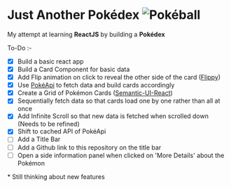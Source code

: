 # Just Another Pokédex ![Pokéball](./public/favicon.ico)

My attempt at learning **ReactJS** by building a **Pokédex**

To-Do :-

- [x] Build a basic react app
- [x] Build a Card Component for basic data
- [x] Add Flip animation on click to reveal the other side of the card ([Flippy](https://www.npmjs.com/package/react-flippy))
- [x] Use [PokéApi](https://pokeapi.co/) to fetch data and build cards accordingly
- [x] Create a Grid of Pokémon Cards ([Semantic-UI-React](https://react.semantic-ui.com/collections/grid/))
- [x] Sequentially fetch data so that cards load one by one rather than all at once
- [x] Add Infinite Scroll so that new data is fetched when scrolled down (Needs to be refined)
- [x] Shift to cached API of PokéApi
- [ ] Add a Title Bar
- [ ] Add a Github link to this repository on the title bar
- [ ] Open a side information panel when clicked on 'More Details' about the Pokémon

\* Still thinking about new features

